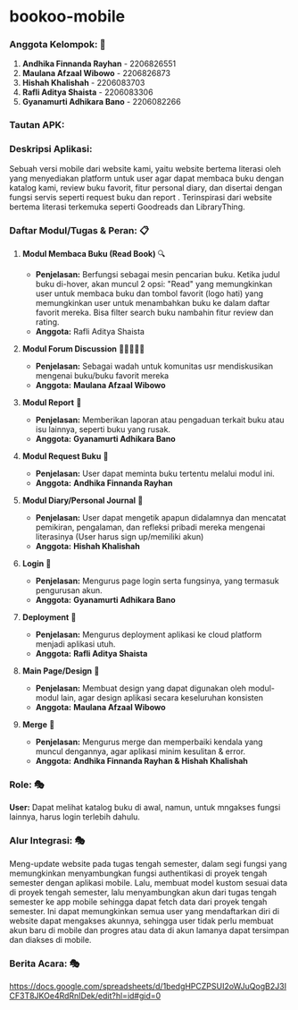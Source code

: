 # bookoo-mobile
### **Anggota Kelompok:** 👥
1. **Andhika Finnanda Rayhan** - 2206826551
2. **Maulana Afzaal Wibowo** - 2206826873
3. **Hishah Khalishah** - 2206083703
4. **Rafli Aditya Shaista** - 2206083306
5. **Gyanamurti Adhikara Bano** - 2206082266

### **Tautan APK:**

### **Deskripsi Aplikasi:**
Sebuah versi mobile dari website kami, yaitu website bertema literasi oleh yang menyediakan platform untuk user agar dapat membaca buku dengan katalog kami, review buku favorit, fitur personal diary, dan disertai dengan fungsi servis seperti request buku dan report . Terinspirasi dari website bertema literasi terkemuka seperti Goodreads dan LibraryThing.

### **Daftar Modul/Tugas & Peran:** 📋

1. **Modul Membaca Buku (Read Book)** 🔍 
   - **Penjelasan:** Berfungsi sebagai mesin pencarian buku. Ketika judul buku di-hover, akan muncul 2 opsi: "Read" yang memungkinkan user untuk membaca buku dan tombol favorit (logo hati) yang memungkinkan user untuk menambahkan buku ke dalam daftar favorit mereka. Bisa filter search buku nambahin fitur review dan rating.
   - **Anggota:** Rafli Aditya Shaista

2. **Modul Forum Discussion** 👨🏾‍🤝‍👨🏻
   - **Penjelasan:** Sebagai wadah untuk komunitas usr mendiskusikan mengenai buku/buku favorit mereka
   - **Anggota:** **Maulana Afzaal Wibowo**

3. **Modul Report** 📝
   - **Penjelasan:** Memberikan laporan atau pengaduan terkait buku atau isu lainnya, seperti buku yang rusak.
   - **Anggota:** **Gyanamurti Adhikara Bano**

4. **Modul Request Buku** 📖
   - **Penjelasan:** User dapat meminta buku tertentu melalui modul ini.
   - **Anggota:** **Andhika Finnanda Rayhan** 

5. **Modul Diary/Personal Journal** 📔
   - **Penjelasan:** User dapat mengetik apapun didalamnya dan mencatat pemikiran, pengalaman, dan refleksi pribadi mereka mengenai literasinya (User harus sign up/memiliki akun)
   - **Anggota:** **Hishah Khalishah**
  
6. **Login** 📔
   - **Penjelasan:** Mengurus page login serta fungsinya, yang termasuk pengurusan akun.
   - **Anggota:** **Gyanamurti Adhikara Bano**
     
7. **Deployment** 📔
   - **Penjelasan:** Mengurus deployment aplikasi ke cloud platform menjadi aplikasi utuh.
   - **Anggota:** **Rafli Aditya Shaista**

8. **Main Page/Design** 📔
   - **Penjelasan:** Membuat design yang dapat digunakan oleh modul-modul lain, agar design aplikasi secara keseluruhan konsisten
   - **Anggota:** **Maulana Afzaal Wibowo**
  
9. **Merge** 📔
   - **Penjelasan:** Mengurus merge dan memperbaiki kendala yang muncul dengannya, agar aplikasi minim kesulitan & error.
   - **Anggota:** **Andhika Finnanda Rayhan & Hishah Khalishah**

### **Role:** 🎭
**User:** Dapat melihat katalog buku di awal, namun, untuk mngakses fungsi lainnya, harus login terlebih dahulu.

### **Alur Integrasi:** 🎭
Meng-update website pada tugas tengah semester, dalam segi fungsi yang memungkinkan menyambungkan fungsi authentikasi di proyek tengah semester dengan aplikasi mobile. Lalu, membuat model kustom sesuai data di proyek tengah semester, lalu menyambungkan akun dari tugas tengah semester ke app mobile sehingga dapat fetch data dari proyek tengah semester.  Ini dapat memungkinkan semua user yang mendaftarkan diri di website dapat mengakses akunnya, sehingga user tidak perlu membuat akun baru di mobile dan progres atau data di akun lamanya dapat tersimpan dan diakses di mobile.

### **Berita Acara:** 🎭
https://docs.google.com/spreadsheets/d/1bedgHPCZPSUI2oWJuQogB2J3ICF3T8JKOe4RdRnIDek/edit?hl=id#gid=0
